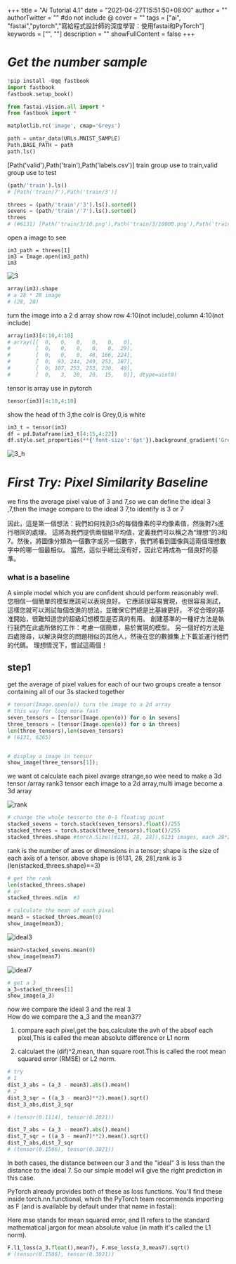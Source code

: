 +++
title = "Ai Tutorial 4.1"
date = "2021-04-27T15:51:50+08:00"
author = ""
authorTwitter = "" #do not include @
cover = ""
tags = ["ai", "fastai","pytorch","寫給程式設計師的深度學習：使用fastai和PyTorch"]
keywords = ["", ""]
description = ""
showFullContent = false
+++
# _Get the number sample_
```py
!pip install -Uqq fastbook
import fastbook
fastbook.setup_book()

```
```py
from fastai.vision.all import *
from fastbook import *

matplotlib.rc('image', cmap='Greys')

```

```py
path = untar_data(URLs.MNIST_SAMPLE)
Path.BASE_PATH = path
path.ls()
```
[Path('valid'),Path('train'),Path('labels.csv')]
train group use to train,valid group use to test

```py
(path/'train').ls()
# [Path('train/7'),Path('train/3')]
```
```py
threes = (path/'train'/'3').ls().sorted()
sevens = (path/'train'/'7').ls().sorted()
threes
# (#6131) [Path('train/3/10.png'),Path('train/3/10000.png'),Path('train/3/10011.png'),Path('train/3/10031.png'),Path('train/3/10034.png'),Path('train/3/10042.png'),Path('train/3/10052.png'),Path('train/3/1007.png'),Path('train/3/10074.png'),Path('train/3/10091.png')...]

```
open a image to see
```
im3_path = threes[1]
im3 = Image.open(im3_path)
im3
```
![3](/img/ai_t/t1/3.png)

```py
array(im3).shape
# a 28 * 28 image
# (28, 28)
```
turn the image into a  2 d array
show row 4:10(not include),column 4:10(not include)
```py
array(im3)[4:10,4:10]
# array([[  0,   0,   0,   0,   0,   0],
#        [  0,   0,   0,   0,   0,  29],
#        [  0,   0,   0,  48, 166, 224],
#        [  0,  93, 244, 249, 253, 187],
#        [  0, 107, 253, 253, 230,  48],
#        [  0,   3,  20,  20,  15,   0]], dtype=uint8)
```

tensor is array use in pytorch
```py
tensor(im3)[4:10,4:10]
```
show the head of th 3,the colr is Grey,0,is white
```py
im3_t = tensor(im3)
df = pd.DataFrame(im3_t[4:15,4:22])
df.style.set_properties(**{'font-size':'6pt'}).background_gradient('Greys')
```
![3_h](/img/ai_t/t1/3_head.PNG)

# _First Try: Pixel Similarity Baseline_
we fins the average pixel value of 3 and 7,so we can define the ideal 3 ,7,then the image compare to the ideal 3 7,to identify is 3 or 7  

因此，這是第一個想法：我們如何找到3s的每個像素的平均像素值，然後對7s進行相同的處理。 這將為我們提供兩個組平均值，定義我們可以稱之為“理想”的3和7。然後，將圖像分類為一個數字或另一個數字，我們將看到圖像與這兩個理想數字中的哪一個最相似。 當然，這似乎總比沒有好，因此它將成為一個良好的基準。

### what is a baseline
A simple model which you are confident should perform reasonably well.  
您相信一個簡單的模型應該可以表現良好。 它應該很容易實現，也很容易測試，這樣您就可以測試每個改進的想法，並確保它們總是比基線更好。 不從合理的基准開始，很難知道您的超級幻想模型是否真的有用。 創建基準的一種好方法是執行我們在此處所做的工作：考慮一個簡單，易於實現的模型。 另一個好的方法是四處搜尋，以解決與您的問題相似的其他人，然後在您的數據集上下載並運行他們的代碼。 理想情況下，嘗試這兩個！

## step1
get the average of pixel values for each of our two groups
create a tensor containing all of our 3s stacked together

```py
# tensor(Image.open(o)) turn the image to a 2d array
# this way for loop more fast
seven_tensors = [tensor(Image.open(o)) for o in sevens]
three_tensors = [tensor(Image.open(o)) for o in threes]
len(three_tensors),len(seven_tensors)
# (6131, 6265)
```

```py

# display a image in tensor
show_image(three_tensors[1]);

```
we want ot calculate each pixel avarge strange,so wee need to make a 3d tensor /array rank3 tensor each image to a 2d array,multi image become a 3d array

![rank](/img/ai_t/t1/rank.jpg)

```py
# change the whole tensorto the 0-1 floating point
stacked_sevens = torch.stack(seven_tensors).float()/255
stacked_threes = torch.stack(three_tensors).float()/255
stacked_threes.shape #torch.Size([6131, 28, 28]),6131 images, each 28*28 pixels
```

rank is the number of axes or dimensions in a tensor; shape is the size of each axis of a tensor. above shape is [6131, 28, 28],rank is 3 (len(stacked_threes.shape)==3)
```py
# get the rank
len(stacked_threes.shape)
# or
stacked_threes.ndim  #3
```
```py
# calculate the mean of each pixel
mean3 = stacked_threes.mean(0)
show_image(mean3);
```
![ideal3](/img/ai_t/t1/ideal_3.png)

```py
mean7=stacked_sevens.mean(0)
show_image(mean7)
```
![ideal7](/img/ai_t/t1/ideal_7.png)

```py
# get a 3
a_3=stacked_threes[1]
show_image(a_3)
```

now we compare the ideal 3 and the real 3  
How do we compare the a_3 and the mean3?? 
1. compare each pixel,get the bas,calculate the avh of the absof each pixel,This is called the mean absolute difference or L1 norm

2. calculaet the (dif)^2,mean, than square root.This is called the root mean squared error (RMSE) or L2 norm.

```py
# try
# 1
dist_3_abs = (a_3 - mean3).abs().mean()
# 2
dist_3_sqr = ((a_3 - mean3)**2).mean().sqrt()
dist_3_abs,dist_3_sqr

# (tensor(0.1114), tensor(0.2021))
```
```py
dist_7_abs = (a_3 - mean7).abs().mean()
dist_7_sqr = ((a_3 - mean7)**2).mean().sqrt()
dist_7_abs,dist_7_sqr
# (tensor(0.1586), tensor(0.3021))

```
In both cases, the distance between our 3 and the "ideal" 3 is less than the distance to the ideal 7. So our simple model will give the right prediction in this case.

PyTorch already provides both of these as loss functions. You'll find these inside torch.nn.functional, which the PyTorch team recommends importing as F (and is available by default under that name in fastai):

Here mse stands for mean squared error, and l1 refers to the standard mathematical jargon for mean absolute value (in math it's called the L1 norm).
```py
F.l1_loss(a_3.float(),mean7), F.mse_loss(a_3,mean7).sqrt()
# (tensor(0.1586), tensor(0.3021))
```